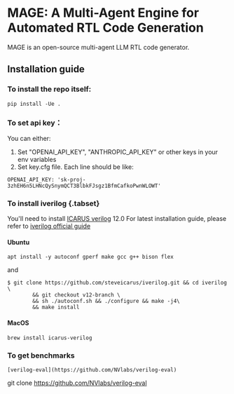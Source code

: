 # MAGE: A Multi-Agent Engine for Automated RTL Code Generation

MAGE is an open-source multi-agent LLM RTL code generator.

## Installation guide

### To install the repo itself:
```
pip install -Ue .
```

### To set api key：
You can either:
1. Set "OPENAI_API_KEY", "ANTHROPIC_API_KEY" or other keys in your env variables
2. Set key.cfg file. Each line should be like:

```
OPENAI_API_KEY: 'sk-proj-3zhEH6n5LHNcQySnymQCT3BlbkFJsgz1BfmCafkoPwnWLOWT'
```

### To install iverilog {.tabset}
You'll need to install [ICARUS verilog](https://github.com/steveicarus/iverilog) 12.0
For latest installation guide, please refer to [iverilog official guide](https://steveicarus.github.io/iverilog/usage/installation.html)
#### Ubuntu
```
apt install -y autoconf gperf make gcc g++ bison flex
```
and
```
$ git clone https://github.com/steveicarus/iverilog.git && cd iverilog \
        && git checkout v12-branch \
        && sh ./autoconf.sh && ./configure && make -j4\
        && make install
```
#### MacOS
```
brew install icarus-verilog
```

### To get benchmarks
```
[verilog-eval](https://github.com/NVlabs/verilog-eval)
```
git clone https://github.com/NVlabs/verilog-eval
```
